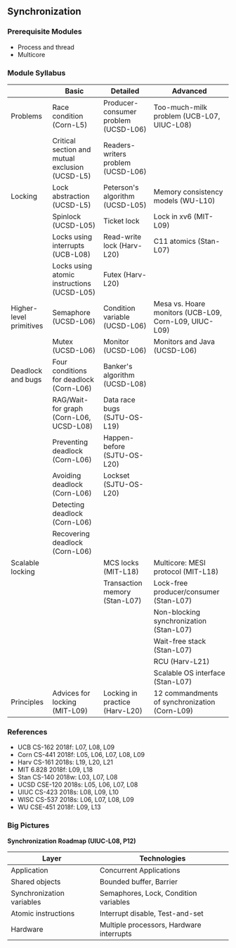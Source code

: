 ## Synchronization

### Prerequisite Modules

- Process and thread
- Multicore

### Module Syllabus

|                         | Basic                                           | Detailed                             | Advanced                                              |
| ----------------------- | ----------------------------------------------- | ------------------------------------ | ----------------------------------------------------- |
| Problems                | Race condition (Corn-L5)                        | Producer-consumer problem (UCSD-L06) | Too-much-milk problem (UCB-L07, UIUC-L08)             |
|                         | Critical section and mutual exclusion (UCSD-L5) | Readers-writers problem (UCSD-L06)   |                                                       |
| Locking                 | Lock abstraction (UCSD-L5)                      | Peterson's algorithm (UCSD-L05)      | Memory consistency models (WU-L10)                    |
|                         | Spinlock (UCSD-L05)                             | Ticket lock                          | Lock in xv6 (MIT-L09)                                 |
|                         | Locks using interrupts (UCB-L08)                | Read-write lock (Harv-L20)           | C11 atomics (Stan-L07)                                |
|                         | Locks using atomic instructions (UCSD-L05)      | Futex (Harv-L20)                     |                                                       |
| Higher-level primitives | Semaphore (UCSD-L06)                            | Condition variable (UCSD-L06)        | Mesa vs. Hoare monitors (UCB-L09, Corn-L09, UIUC-L09) |
|                         | Mutex (UCSD-L06)                                | Monitor (UCSD-L06)                   | Monitors and Java (UCSD-L06)                          |
| Deadlock and bugs       | Four conditions for deadlock (Corn-L06)         | Banker's algorithm (UCSD-L08)        |                                                       |
|                         | RAG/Wait-for graph (Corn-L06, UCSD-L08)         | Data race bugs (SJTU-OS-L19)         |                                                       |
|                         | Preventing deadlock (Corn-L06)                  | Happen-before (SJTU-OS-L20)          |                                                       |
|                         | Avoiding deadlock (Corn-L06)                    | Lockset (SJTU-OS-L20)                |                                                       |
|                         | Detecting deadlock (Corn-L06)                   |                                      |                                                       |
|                         | Recovering deadlock (Corn-L06)                  |                                      |                                                       |
| Scalable locking        |                                                 | MCS locks (MIT-L18)                  | Multicore: MESI protocol (MIT-L18)                    |
|                         |                                                 | Transaction memory (Stan-L07)        | Lock-free producer/consumer (Stan-L07)                |
|                         |                                                 |                                      | Non-blocking synchronization (Stan-L07)               |
|                         |                                                 |                                      | Wait-free stack (Stan-L07)                            |
|                         |                                                 |                                      | RCU (Harv-L21)                                        |
|                         |                                                 |                                      | Scalable OS interface (Stan-L07)                      |
| Principles              | Advices for locking (MIT-L09)                   | Locking in practice (Harv-L20)       | 12 commandments of synchronization (Corn-L09)         |

### References

- UCB  CS-162  2018f: L07, L08, L09
- Corn CS-441  2018f: L05, L06, L07, L08, L09
- Harv CS-161  2018s: L19, L20, L21
- MIT   6.828  2018f: L09, L18
- Stan CS-140  2018w: L03, L07, L08
- UCSD CSE-120 2018s: L05, L06, L07, L08
- UIUC CS-423  2018s: L08, L09, L10
- WISC CS-537  2018s: L06, L07, L08, L09
- WU  CSE-451  2018f: L09, L13

### Big Pictures

**Synchronization Roadmap (UIUC-L08, P12)**

| Layer                     | Technologies                             |
| ------------------------- | ---------------------------------------- |
| Application               | Concurrent Applications                  |
| Shared objects            | Bounded buffer, Barrier                  |
| Synchronization variables | Semaphores, Lock, Condition variables    |
| Atomic instructions       | Interrupt disable, Test-and-set          |
| Hardware                  | Multiple processors, Hardware interrupts |

